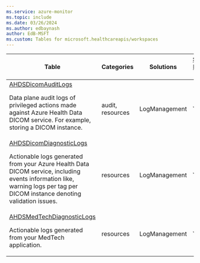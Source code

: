```yaml
---
ms.service: azure-monitor
ms.topic: include
ms.date: 03/26/2024
ms.author: edbaynash
author: EdB-MSFT
ms.custom: Tables for microsoft.healthcareapis/workspaces
---
```



| Table | Categories | Solutions|[Supports basic log plan](/azure/azure-monitor/logs/basic-logs-configure?tabs=portal-1#compare-the-basic-and-analytics-log-data-plans)| Queries|
|---|---|---|---|---|
| [AHDSDicomAuditLogs](/azure/azure-monitor/reference/tables/AHDSDicomAuditLogs)<p>Data plane audit logs of privileged actions made against Azure Health Data DICOM service. For example, storing a DICOM instance. | audit, resources | LogManagement | Yes| [Yes](/azure/azure-monitor/reference/queries/ahdsdicomauditlogs)|
| [AHDSDicomDiagnosticLogs](/azure/azure-monitor/reference/tables/AHDSDicomDiagnosticLogs)<p>Actionable logs generated from your Azure Health Data DICOM service, including events information like, warning logs per tag per DICOM instance denoting validation issues. | resources | LogManagement | Yes| [Yes](/azure/azure-monitor/reference/queries/ahdsdicomdiagnosticlogs)|
| [AHDSMedTechDiagnosticLogs](/azure/azure-monitor/reference/tables/AHDSMedTechDiagnosticLogs)<p>Actionable logs generated from your MedTech application. | resources | LogManagement | Yes| [Yes](/azure/azure-monitor/reference/queries/ahdsmedtechdiagnosticlogs)|

  

